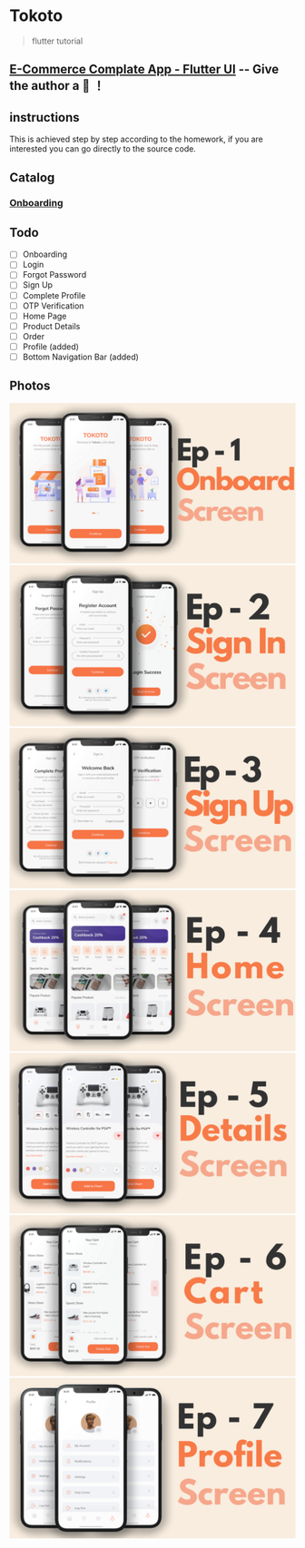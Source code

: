 # Tokoto

> flutter tutorial

## [E-Commerce Complate App - Flutter UI](https://github.com/abuanwar072/E-commerce-Complete-Flutter-UI) --  Give the author a :star2: ！  

## instructions

This is achieved step by step according to the homework, if you are interested you can go directly to the source code.  

## Catalog  

### [Onboarding](doc/Onboarding/README.md)

## Todo  
- [ ] Onboarding
- [ ] Login
- [ ] Forgot Password
- [ ] Sign Up
- [ ] Complete Profile
- [ ] OTP Verification
- [ ] Home Page
- [ ] Product Details
- [ ] Order
- [ ] Profile (added)
- [ ] Bottom Navigation Bar (added)

## Photos
![](1.png)
![](2.png)
![](3.png)
![](4.png)
![](5.png)
![](6.png)
![](7.png)
